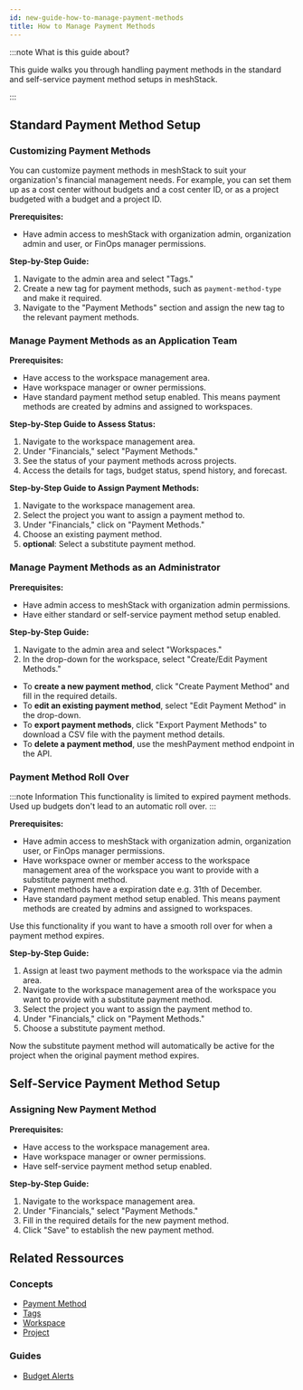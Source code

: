 ```yaml
---
id: new-guide-how-to-manage-payment-methods
title: How to Manage Payment Methods
---
```


:::note What is this guide about?

This guide walks you through handling payment methods in the standard and self-service payment method setups in meshStack.

:::

## Standard Payment Method Setup

### Customizing Payment Methods

You can customize payment methods in meshStack to suit your organization's financial management needs. For example, you can set them up as a cost center without budgets and a cost center ID, or as a project budgeted with a budget and a project ID.

**Prerequisites:**

- Have admin access to meshStack with organization admin, organization admin and user, or FinOps manager permissions.

**Step-by-Step Guide:**

1. Navigate to the admin area and select "Tags."
2. Create a new tag for payment methods, such as `payment-method-type` and make it required.
3. Navigate to the "Payment Methods" section and assign the new tag to the relevant payment methods.

### Manage Payment Methods as an Application Team

**Prerequisites:**

- Have access to the workspace management area.
- Have workspace manager or owner permissions.
- Have standard payment method setup enabled. This means payment methods are created by admins and assigned to workspaces.

**Step-by-Step Guide to Assess Status:**

1. Navigate to the workspace management area.
2. Under "Financials," select "Payment Methods."
3. See the status of your payment methods across projects.
4. Access the details for tags, budget status, spend history, and forecast.

**Step-by-Step Guide to Assign Payment Methods:**

1. Navigate to the workspace management area.
2. Select the project you want to assign a payment method to.
3. Under "Financials," click on "Payment Methods."
4. Choose an existing payment method.
5. **optional**: Select a substitute payment method.

### Manage Payment Methods as an Administrator

**Prerequisites:**

- Have admin access to meshStack with organization admin permissions.
- Have either standard or self-service payment method setup enabled.

**Step-by-Step Guide:**

1. Navigate to the admin area and select "Workspaces."
2. In the drop-down for the workspace, select "Create/Edit Payment Methods."

- To **create a new payment method**, click "Create Payment Method" and fill in the required details.
- To **edit an existing payment method**, select "Edit Payment Method" in the drop-down.
- To **export payment methods**, click "Export Payment Methods" to download a CSV file with the payment method details.
- To **delete a payment method**, use the meshPayment method endpoint in the API.

### Payment Method Roll Over

:::note Information
This functionality is limited to expired payment methods. Used up budgets don't lead to an automatic roll over.
:::

**Prerequisites:**

- Have admin access to meshStack with organization admin, organization user, or FinOps manager permissions.
- Have workspace owner or member access to the workspace management area of the workspace you want to provide with a substitute payment method.
- Payment methods have a expiration date e.g. 31th of December.
- Have standard payment method setup enabled. This means payment methods are created by admins and assigned to workspaces.

Use this functionality if you want to have a smooth roll over for when a payment method expires.

**Step-by-Step Guide:**

1. Assign at least two payment methods to the workspace via the admin area.
2. Navigate to the workspace management area of the workspace you want to provide with a substitute payment method.
3. Select the project you want to assign the payment method to.
4. Under "Financials," click on "Payment Methods."
5. Choose a substitute payment method.

Now the substitute payment method will automatically be active for the project when the original payment method expires.

## Self-Service Payment Method Setup

### Assigning New Payment Method

**Prerequisites:**

- Have access to the workspace management area.
- Have workspace manager or owner permissions.
- Have self-service payment method setup enabled.

**Step-by-Step Guide:**

1. Navigate to the workspace management area.
2. Under "Financials," select "Payment Methods."
3. Fill in the required details for the new payment method.
4. Click "Save" to establish the new payment method.

## Related Ressources

### Concepts

- [Payment Method](new-concept-payment-methods.md)
- [Tags](new-concept-tag.md)
- [Workspace](new-concept-workspace.md)
- [Project](new-concept-project.md)

### Guides

- [Budget Alerts](new-guide-how-to-budget-alerts.md)
